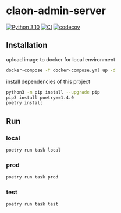 # claon-admin-server
[![Python 3.10](https://img.shields.io/badge/python-3.10-blue.svg)](https://www.python.org/downloads/release/python-31010/)
[![CI](https://github.com/Co-Laon/claon-admin-server/actions/workflows/ci.yml/badge.svg)](https://github.com/Co-Laon/claon-admin-server/actions/workflows/ci.yml)
[![codecov](https://codecov.io/gh/Co-Laon/claon-admin-server/branch/develop/graph/badge.svg?token=it2dGzqx3z)](https://codecov.io/gh/Co-Laon/claon-admin-server)


## Installation

upload image to docker for local environment
```bash
docker-compose -f docker-compose.yml up -d
```

install dependencies of this project
```bash
python3 -m pip install --upgrade pip
pip3 install poetry==1.4.0
poetry install
```

## Run

### local
```bash
poetry run task local
```

### prod
```bash
poetry run task prod
```

### test
```bash
poetry run task test
```